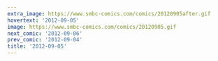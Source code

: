 ```yaml
---
extra_image: https://www.smbc-comics.com/comics/20120905after.gif
hovertext: '2012-09-05'
image: https://www.smbc-comics.com/comics/20120905.gif
next_comic: '2012-09-06'
prev_comic: '2012-09-04'
title: '2012-09-05'
---
```


